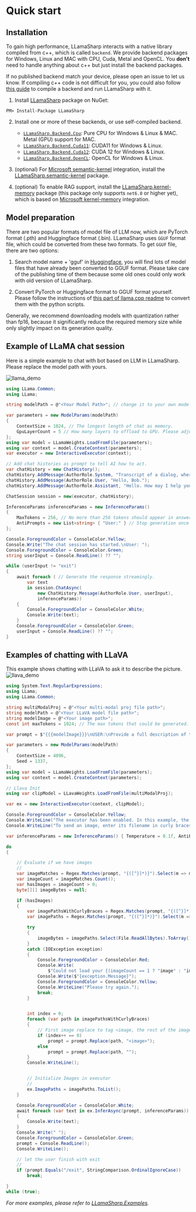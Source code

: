 # Quick start

## Installation

To gain high performance, LLamaSharp interacts with a native library compiled from c++, which is called `backend`. We provide backend packages for Windows, Linux and MAC with CPU, Cuda, Metal and OpenCL. You **don't** need to handle anything about c++ but just install the backend packages.

If no published backend match your device, please open an issue to let us know. If compiling c++ code is not difficult for you, you could also follow [this guide](./ContributingGuide.md) to compile a backend and run LLamaSharp with it.

1.  Install [LLamaSharp](https://www.nuget.org/packages/LLamaSharp) package on NuGet:

```
PM> Install-Package LLamaSharp
```

2. Install one or more of these backends, or use self-compiled backend.

   - [`LLamaSharp.Backend.Cpu`](https://www.nuget.org/packages/LLamaSharp.Backend.Cpu): Pure CPU for Windows & Linux & MAC. Metal (GPU) support for MAC.
   - [`LLamaSharp.Backend.Cuda11`](https://www.nuget.org/packages/LLamaSharp.Backend.Cuda11): CUDA11 for Windows & Linux.
   - [`LLamaSharp.Backend.Cuda12`](https://www.nuget.org/packages/LLamaSharp.Backend.Cuda12): CUDA 12 for Windows & Linux.
   - [`LLamaSharp.Backend.OpenCL`](https://www.nuget.org/packages/LLamaSharp.Backend.OpenCL): OpenCL for Windows & Linux.

3. (optional) For [Microsoft semantic-kernel](https://github.com/microsoft/semantic-kernel) integration, install the [LLamaSharp.semantic-kernel](https://www.nuget.org/packages/LLamaSharp.semantic-kernel) package.
4. (optional) To enable RAG support, install the [LLamaSharp.kernel-memory](https://www.nuget.org/packages/LLamaSharp.kernel-memory) package (this package only supports `net6.0` or higher yet), which is based on [Microsoft kernel-memory](https://github.com/microsoft/kernel-memory) integration.

## Model preparation

There are two popular formats of model file of LLM now, which are PyTorch format (.pth) and Huggingface format (.bin). LLamaSharp uses `GGUF` format file, which could be converted from these two formats. To get `GGUF` file, there are two options:

1. Search model name + 'gguf' in [Huggingface](https://huggingface.co), you will find lots of model files that have already been converted to GGUF format. Please take care of the publishing time of them because some old ones could only work with old version of LLamaSharp.

2. Convert PyTorch or Huggingface format to GGUF format yourself. Please follow the instructions of [this part of llama.cpp readme](https://github.com/ggerganov/llama.cpp?tab=readme-ov-file#prepare-and-quantize) to convert them with the python scripts.

Generally, we recommend downloading models with quantization rather than fp16, because it significantly reduce the required memory size while only slightly impact on its generation quality.


## Example of LLaMA chat session

Here is a simple example to chat with bot based on LLM in LLamaSharp. Please replace the model path with yours.

![llama_demo](./media/console_demo.gif)

```cs
using LLama.Common;
using LLama;

string modelPath = @"<Your Model Path>"; // change it to your own model path.

var parameters = new ModelParams(modelPath)
{
    ContextSize = 1024, // The longest length of chat as memory.
    GpuLayerCount = 5 // How many layers to offload to GPU. Please adjust it according to your GPU memory.
};
using var model = LLamaWeights.LoadFromFile(parameters);
using var context = model.CreateContext(parameters);
var executor = new InteractiveExecutor(context);

// Add chat histories as prompt to tell AI how to act.
var chatHistory = new ChatHistory();
chatHistory.AddMessage(AuthorRole.System, "Transcript of a dialog, where the User interacts with an Assistant named Bob. Bob is helpful, kind, honest, good at writing, and never fails to answer the User's requests immediately and with precision.");
chatHistory.AddMessage(AuthorRole.User, "Hello, Bob.");
chatHistory.AddMessage(AuthorRole.Assistant, "Hello. How may I help you today?");

ChatSession session = new(executor, chatHistory);

InferenceParams inferenceParams = new InferenceParams()
{
    MaxTokens = 256, // No more than 256 tokens should appear in answer. Remove it if antiprompt is enough for control.
    AntiPrompts = new List<string> { "User:" } // Stop generation once antiprompts appear.
};

Console.ForegroundColor = ConsoleColor.Yellow;
Console.Write("The chat session has started.\nUser: ");
Console.ForegroundColor = ConsoleColor.Green;
string userInput = Console.ReadLine() ?? "";

while (userInput != "exit")
{
    await foreach ( // Generate the response streamingly.
        var text
        in session.ChatAsync(
            new ChatHistory.Message(AuthorRole.User, userInput),
            inferenceParams))
    {
        Console.ForegroundColor = ConsoleColor.White;
        Console.Write(text);
    }
    Console.ForegroundColor = ConsoleColor.Green;
    userInput = Console.ReadLine() ?? "";
}
```


## Examples of chatting with LLaVA

This example shows chatting with LLaVA to ask it to describe the picture.
![llava_demo](./media/llava_demo.gif)

```cs
using System.Text.RegularExpressions;
using LLama;
using LLama.Common;

string multiModalProj = @"<Your multi-modal proj file path>";
string modelPath = @"<Your LLaVA model file path>";
string modelImage = @"<Your image path>";
const int maxTokens = 1024; // The max tokens that could be generated.

var prompt = $"{{{modelImage}}}\nUSER:\nProvide a full description of the image.\nASSISTANT:\n";

var parameters = new ModelParams(modelPath)
{
    ContextSize = 4096,
    Seed = 1337,
};
using var model = LLamaWeights.LoadFromFile(parameters);
using var context = model.CreateContext(parameters);

// Llava Init
using var clipModel = LLavaWeights.LoadFromFile(multiModalProj);

var ex = new InteractiveExecutor(context, clipModel);

Console.ForegroundColor = ConsoleColor.Yellow;
Console.WriteLine("The executor has been enabled. In this example, the prompt is printed, the maximum tokens is set to {0} and the context size is {1}.", maxTokens, parameters.ContextSize);
Console.WriteLine("To send an image, enter its filename in curly braces, like this {c:/image.jpg}.");

var inferenceParams = new InferenceParams() { Temperature = 0.1f, AntiPrompts = new List<string> { "\nUSER:" }, MaxTokens = maxTokens };

do
{

    // Evaluate if we have images
    //
    var imageMatches = Regex.Matches(prompt, "{([^}]*)}").Select(m => m.Value);
    var imageCount = imageMatches.Count();
    var hasImages = imageCount > 0;
    byte[][] imageBytes = null;

    if (hasImages)
    {
        var imagePathsWithCurlyBraces = Regex.Matches(prompt, "{([^}]*)}").Select(m => m.Value);
        var imagePaths = Regex.Matches(prompt, "{([^}]*)}").Select(m => m.Groups[1].Value);

        try
        {
            imageBytes = imagePaths.Select(File.ReadAllBytes).ToArray();
        }
        catch (IOException exception)
        {
            Console.ForegroundColor = ConsoleColor.Red;
            Console.Write(
                $"Could not load your {(imageCount == 1 ? "image" : "images")}:");
            Console.Write($"{exception.Message}");
            Console.ForegroundColor = ConsoleColor.Yellow;
            Console.WriteLine("Please try again.");
            break;
        }


        int index = 0;
        foreach (var path in imagePathsWithCurlyBraces)
        {
            // First image replace to tag <image, the rest of the images delete the tag
            if (index++ == 0)
                prompt = prompt.Replace(path, "<image>");
            else
                prompt = prompt.Replace(path, "");
        }
        Console.WriteLine();


        // Initialize Images in executor
        //
        ex.ImagePaths = imagePaths.ToList();
    }

    Console.ForegroundColor = ConsoleColor.White;
    await foreach (var text in ex.InferAsync(prompt, inferenceParams))
    {
        Console.Write(text);
    }
    Console.Write(" ");
    Console.ForegroundColor = ConsoleColor.Green;
    prompt = Console.ReadLine();
    Console.WriteLine();

    // let the user finish with exit
    //
    if (prompt.Equals("/exit", StringComparison.OrdinalIgnoreCase))
        break;

}
while (true);
```


*For more examples, please refer to [LLamaSharp.Examples](./LLama.Examples).*
